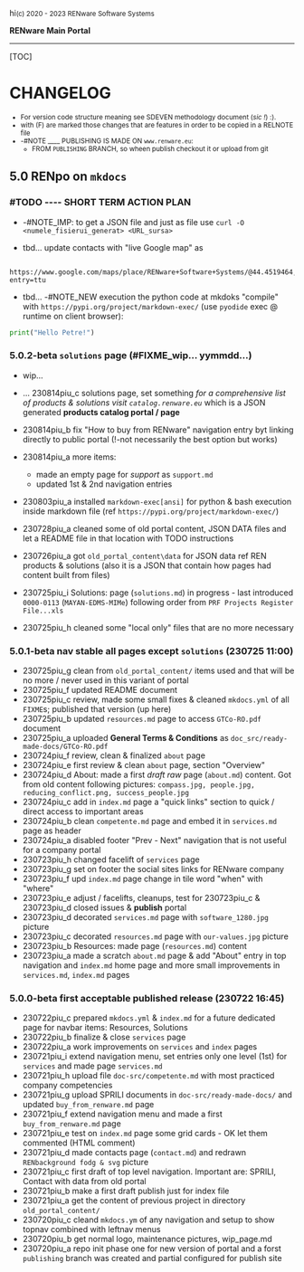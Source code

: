 hi<small>(c) 2020 - 2023 RENware Software Systems</small>

**RENware Main Portal**

***

[TOC]

# CHANGELOG

<small>

* For version code structure meaning see SDEVEN methodology document (*sic !*) :).
* with (F) are marked those changes that are features in order to be copied in a RELNOTE file
* -#NOTE ____ PUBLISHING IS MADE ON `www.renware.eu`:
    * FROM `PUBLISHING` BRANCH, so wheen publish checkout it or upload from git
</small>





## 5.0 RENpo on `mkdocs`


### #TODO ---- SHORT TERM ACTION PLAN

* -#NOTE_IMP: to get a JSON file and just as file use `curl -O <numele_fisierui_generat> <URL_sursa>`

* tbd... update contacts with "live Google map" as
```
  https://www.google.com/maps/place/RENware+Software+Systems/@44.4519464,26.0751612,17z/data=!4m14!1m7!3m6!1s0x40b2013b07bb7829:0x4462bb2d41149c9a!2sRENware+Software+Systems!8m2!3d44.4519426!4d26.0777361!16s%2Fg%2F11lgxx22nz!3m5!1s0x40b2013b07bb7829:0x4462bb2d41149c9a!8m2!3d44.4519426!4d26.0777361!16s%2Fg%2F11lgxx22nz?entry=ttu
```

* tbd... -#NOTE_NEW execution the python code at mkdoks "compile" with `https://pypi.org/project/markdown-exec/` (use `pyodide` exec @ runtime on client browser):
```python exec="on"
print("Hello Petre!")
```







### 5.0.2-beta `solutions` page (#FIXME_wip... yymmdd...)

* wip...

* ... 230814piu_c solutions page, set something *for a comprehensive list of products & solutions visit `catalog.renware.eu`* which is a JSON generated **products catalog portal / page**
* 230814piu_b fix "How to buy from RENware" navigation entry byt linking directly to public portal (!-not necessarily the best option but works)
* 230814piu_a more items:
    * made an empty page for *support* as `support.md`
    * updated 1st & 2nd navigation entries
* 230803piu_a installed `markdown-exec[ansi]` for python & bash execution inside markdown file (ref `https://pypi.org/project/markdown-exec/`)
* 230728piu_a cleaned some of old portal content, JSON DATA files and let a README file in that location with TODO instructions
* 230726piu_a got `old_portal_content\data` for JSON data ref REN products & solutions (also it is a JSON that contain how pages had content built from files)
* 230725piu_i Solutions: page (`solutions.md`) in progress - last introduced `0000-0113` (`MAYAN-EDMS-MIMe`) following order from `PRF Projects Register File...xls`
* 230725piu_h cleaned some "local only" files that are no more necessary




### 5.0.1-beta nav stable all pages except `solutions` (230725 11:00)

* 230725piu_g clean from `old_portal_content/` items used and that will be no more / never used in this variant of portal
* 230725piu_f updated README document
* 230725piu_c review, made some small fixes & cleaned `mkdocs.yml` of all `FIXME`s; published that version (up here)
* 230725piu_b updated `resources.md` page to access `GTCo-RO.pdf` document
* 230725piu_a uploaded **General Terms & Conditions** as `doc_src/ready-made-docs/GTCo-RO.pdf`
* 230724piu_f review, clean & finalized `about` page
* 230724piu_e first review & clean `about` page, section "Overview"
* 230724piu_d About: made a first *draft raw* page (`about.md`) content. Got from old content following pictures: `compass.jpg, people.jpg, reducing_conflict.png, success_people.jpg`
* 230724piu_c add in `index.md` page a "quick links" section to quick / direct access to important areas
* 230724piu_b clean `competente.md` page and embed it in `services.md` page as header
* 230724piu_a disabled footer "Prev - Next" navigation that is not useful for a company portal
* 230723piu_h changed facelift of `services` page
* 230723piu_g set on footer the social sites links for RENware company
* 230723piu_f upd `index.md` page change in tile word "when" with "where"
* 230723piu_e adjust / facelifts, cleanups, test for 230723piu_c & 230723piu_d closed issues & **publish** portal
* 230723piu_d decorated `services.md` page with `software_1280.jpg` picture
* 230723piu_c decorated `resources.md` page with `our-values.jpg` picture
* 230723piu_b Resources: made page (`resources.md`) content
* 230723piu_a made a scratch `about.md` page & add "About" entry in top navigation and `index.md` home page and more small improvements in `services.md`, `index.md` pages




### 5.0.0-beta first acceptable published release (230722 16:45)

* 230722piu_c prepared `mkdocs.yml` & `index.md` for a future dedicated page for navbar items: Resources, Solutions
* 230722piu_b finalize & close `services` page
* 230722piu_a work improvements on `services` and `index` pages
* 230721piu_i extend navigation menu, set entries only one level (1st) for `services` and made page `services.md`
* 230721piu_h upload file `doc-src/competente.md` with most practiced company competencies
* 230721piu_g upload SPRILI documents in `doc-src/ready-made-docs/` and updated `buy_from_renware.md` page
* 230721piu_f extend navigation menu and made a first `buy_from_renware.md` page
* 230721piu_e test on `index.md` page some grid cards - OK let them commented (HTML comment)
* 230721piu_d made contacts page (`contact.md`) and redrawn `RENbackground fodg & svg` picture
* 230721piu_c first draft of top level navigation. Important are: SPRILI, Contact with data from old portal
* 230721piu_b make a first draft publish just for index file
* 230721piu_a get the content of previous project in directory `old_portal_content/`
* 230720piu_c cleand `mkdocs.ym` of any navigation and setup to show topnav combined with leftnav menus
* 230720piu_b get normal logo, maintenance pictures, wip_page.md
* 230720piu_a repo init phase one for new version of portal and a forst `publishing` branch was created and partial configured for publish site



